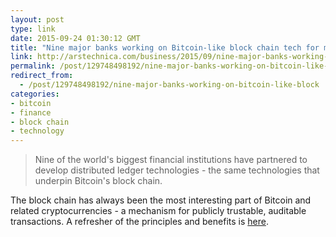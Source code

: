 ```yaml
---
layout: post
type: link
date: 2015-09-24 01:30:12 GMT
title: "Nine major banks working on Bitcoin-like block chain tech for market trading"
link: http://arstechnica.com/business/2015/09/nine-major-banks-working-on-bitcoinesque-block-chain-tech-for-market-trading/
permalink: /post/129748498192/nine-major-banks-working-on-bitcoin-like-block
redirect_from: 
  - /post/129748498192/nine-major-banks-working-on-bitcoin-like-block
categories:
- bitcoin
- finance
- block chain
- technology
---
```


<blockquote>Nine of the world's biggest financial institutions have partnered to develop distributed ledger technologies - the same technologies that underpin Bitcoin's block chain.</blockquote>
<p>The block chain has always been the most interesting part of Bitcoin and related cryptocurrencies - a mechanism for publicly trustable, auditable transactions. A refresher of the principles and benefits is <a href="http://hpshelton.com/post/88718140310/minimum-viable-block-chain">here</a>.